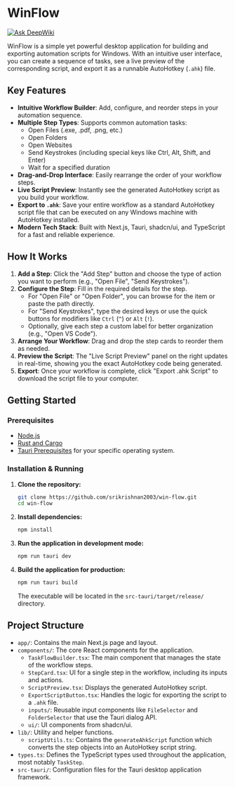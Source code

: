 # WinFlow
[![Ask DeepWiki](https://devin.ai/assets/askdeepwiki.png)](https://deepwiki.com/Srikrishnan2003/win-flow.git)

WinFlow is a simple yet powerful desktop application for building and exporting automation scripts for Windows. With an intuitive user interface, you can create a sequence of tasks, see a live preview of the corresponding script, and export it as a runnable AutoHotkey (`.ahk`) file.

## Key Features

-   **Intuitive Workflow Builder**: Add, configure, and reorder steps in your automation sequence.
-   **Multiple Step Types**: Supports common automation tasks:
    -   Open Files (.exe, .pdf, .png, etc.)
    -   Open Folders
    -   Open Websites
    -   Send Keystrokes (including special keys like Ctrl, Alt, Shift, and Enter)
    -   Wait for a specified duration
-   **Drag-and-Drop Interface**: Easily rearrange the order of your workflow steps.
-   **Live Script Preview**: Instantly see the generated AutoHotkey script as you build your workflow.
-   **Export to `.ahk`**: Save your entire workflow as a standard AutoHotkey script file that can be executed on any Windows machine with AutoHotkey installed.
-   **Modern Tech Stack**: Built with Next.js, Tauri, shadcn/ui, and TypeScript for a fast and reliable experience.

## How It Works

1.  **Add a Step**: Click the "Add Step" button and choose the type of action you want to perform (e.g., "Open File", "Send Keystrokes").
2.  **Configure the Step**: Fill in the required details for the step.
    -   For "Open File" or "Open Folder", you can browse for the item or paste the path directly.
    -   For "Send Keystrokes", type the desired keys or use the quick buttons for modifiers like `Ctrl` (`^`) or `Alt` (`!`).
    -   Optionally, give each step a custom label for better organization (e.g., "Open VS Code").
3.  **Arrange Your Workflow**: Drag and drop the step cards to reorder them as needed.
4.  **Preview the Script**: The "Live Script Preview" panel on the right updates in real-time, showing you the exact AutoHotkey code being generated.
5.  **Export**: Once your workflow is complete, click "Export .ahk Script" to download the script file to your computer.

## Getting Started

### Prerequisites

-   [Node.js](https://nodejs.org/)
-   [Rust and Cargo](https://www.rust-lang.org/tools/install)
-   [Tauri Prerequisites](https://tauri.app/v1/guides/getting-started/prerequisites) for your specific operating system.

### Installation & Running

1.  **Clone the repository:**
    ```bash
    git clone https://github.com/srikrishnan2003/win-flow.git
    cd win-flow
    ```

2.  **Install dependencies:**
    ```bash
    npm install
    ```

3.  **Run the application in development mode:**
    ```bash
    npm run tauri dev
    ```

4.  **Build the application for production:**
    ```bash
    npm run tauri build
    ```
    The executable will be located in the `src-tauri/target/release/` directory.

## Project Structure

-   `app/`: Contains the main Next.js page and layout.
-   `components/`: The core React components for the application.
    -   `TaskFlowBuilder.tsx`: The main component that manages the state of the workflow steps.
    -   `StepCard.tsx`: UI for a single step in the workflow, including its inputs and actions.
    -   `ScriptPreview.tsx`: Displays the generated AutoHotkey script.
    -   `ExportScriptButton.tsx`: Handles the logic for exporting the script to a `.ahk` file.
    -   `inputs/`: Reusable input components like `FileSelector` and `FolderSelector` that use the Tauri dialog API.
    -   `ui/`: UI components from shadcn/ui.
-   `lib/`: Utility and helper functions.
    -   `scriptUtils.ts`: Contains the `generateAhkScript` function which converts the step objects into an AutoHotkey script string.
-   `types.ts`: Defines the TypeScript types used throughout the application, most notably `TaskStep`.
-   `src-tauri/`: Configuration files for the Tauri desktop application framework.
